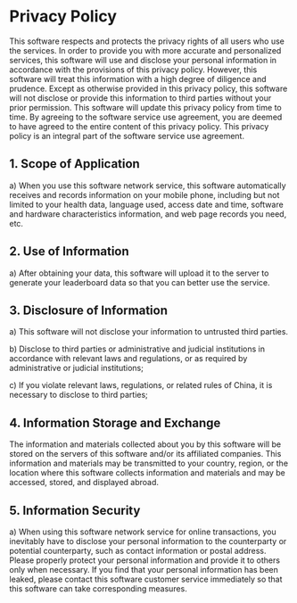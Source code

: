 # Privacy Policy

This software respects and protects the privacy rights of all users who use the services. In order to provide you with more accurate and personalized services, this software will use and disclose your personal information in accordance with the provisions of this privacy policy. However, this software will treat this information with a high degree of diligence and prudence. Except as otherwise provided in this privacy policy, this software will not disclose or provide this information to third parties without your prior permission. This software will update this privacy policy from time to time. By agreeing to the software service use agreement, you are deemed to have agreed to the entire content of this privacy policy. This privacy policy is an integral part of the software service use agreement.

## 1. Scope of Application

a) When you use this software network service, this software automatically receives and records information on your mobile phone, including but not limited to your health data, language used, access date and time, software and hardware characteristics information, and web page records you need, etc.

## 2. Use of Information

a) After obtaining your data, this software will upload it to the server to generate your leaderboard data so that you can better use the service.

## 3. Disclosure of Information

a) This software will not disclose your information to untrusted third parties.

b) Disclose to third parties or administrative and judicial institutions in accordance with relevant laws and regulations, or as required by administrative or judicial institutions;

c) If you violate relevant laws, regulations, or related rules of China, it is necessary to disclose to third parties;

## 4. Information Storage and Exchange

The information and materials collected about you by this software will be stored on the servers of this software and/or its affiliated companies. This information and materials may be transmitted to your country, region, or the location where this software collects information and materials and may be accessed, stored, and displayed abroad.

## 5. Information Security

a) When using this software network service for online transactions, you inevitably have to disclose your personal information to the counterparty or potential counterparty, such as contact information or postal address. Please properly protect your personal information and provide it to others only when necessary. If you find that your personal information has been leaked, please contact this software customer service immediately so that this software can take corresponding measures.
